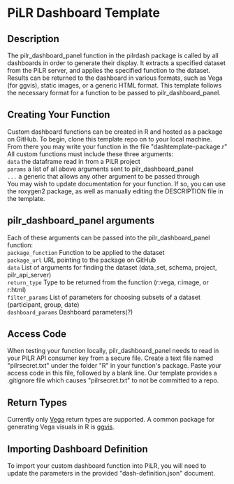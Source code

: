 PiLR Dashboard Template
============

Description
-----------
The pilr_dashboard_panel function in the pilrdash package is called by all dashboards in
order to generate their display. It extracts a specified dataset from the PiLR server, and 
applies the specified function to the dataset. Results can be returned to the dashboard in 
various formats, such as Vega (for ggvis), static images, or a generic HTML format. This template
follows the necessary format for a function to be passed to pilr_dashboard_panel.   

Creating Your Function
----------------------
Custom dashboard functions can be created in R and hosted as a package on GitHub. To begin, clone this
template repo on to your local machine. From there you may write your function in the file "dashtemplate-package.r"  
All custom functions must include these three arguments:  
`data` the dataframe read in from a PiLR project  
`params` a list of all above arguments sent to pilr_dashboard_panel  
`...` a generic that allows any other argument to be passed through  
You may wish to update documentation for your function. If so, you can use the roxygen2 package, 
as well as manually editing the DESCRIPTION file in the template.  

pilr_dashboard_panel arguments
------------------------------
Each of these arguments can be passed into the pilr_dashboard_panel function:  
`package_function` Function to be applied to the dataset  
`package_url` URL pointing to the package on GitHub  
`data` List of arguments for finding the dataset (data_set, schema, project, pilr_api_server)  
`return_type` Type to be returned from the function (r:vega, r:image, or r:html)  
`filter_params` List of parameters for choosing subsets of a dataset (participant, group, date)  
`dashboard_params` Dashboard parameters(?)  

Access Code
-----------
When testing your function locally, pilr_dashboard_panel needs to read in your PiLR API
consumer key from a secure file. Create a text file named "pilrsecret.txt" under the folder
"R" in your function's package. Paste your access code in this file, followed by a blank line. 
Our template provides a .gitignore file which causes "pilrsecret.txt" to not be committed to a repo.  

Return Types
------------
Currently only [Vega](http://trifacta.github.io/vega/) return types are supported. A common package for generating Vega visuals in R is [ggvis](http://ggvis.rstudio.com/).  

Importing Dashboard Definition
------------------------------
To import your custom dashboard function into PiLR, you will need to update the parameters in the provided "dash-definition.json" document. 